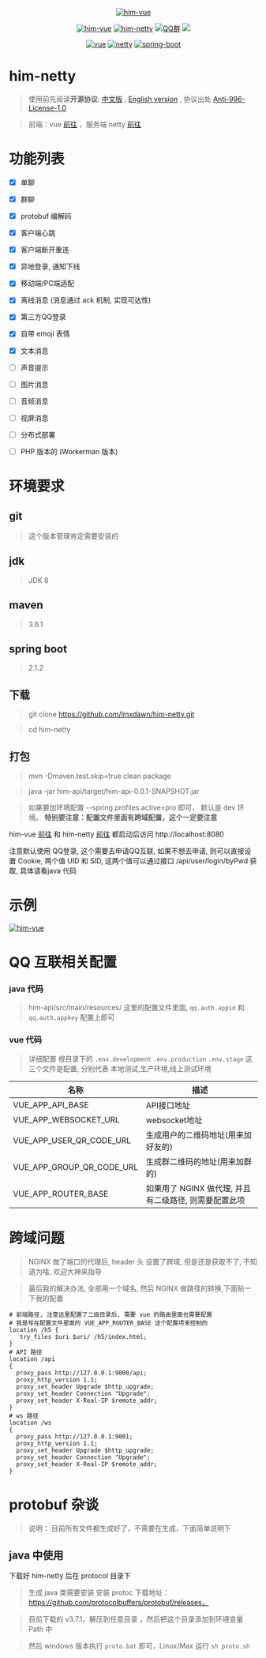
<div align="center">
    <p align="center">
    
   [![him-vue](http://prbsvykmy.bkt.clouddn.com/pic/him.jpg)](http://him-netty.await.fun/h5)
   

   </p>
   <p align="center">
    
   [![him-vue](https://img.shields.io/badge/him-him--vue-1.svg)](https://github.com/lmxdawn/him-vue)
   [![him-netty](https://img.shields.io/badge/him-him--netty-1.svg)](https://github.com/lmxdawn/him-netty)
   [![QQ群](https://img.shields.io/badge/QQ%E7%BE%A4-210277856-orange.svg)](https://shang.qq.com/wpa/qunwpa?idkey=d4965fc7101936dcdea5eb1d05e2eaeb3128f20796028ee937ab516652083c6c)
   [![](https://badge.juejin.im/entry/5cd6be3ae51d456e5b66ae3d/likes.svg?style=flat-square)](https://juejin.im/post/5cd6be3ae51d456e5b66ae3d)
    
   </p>
    
   <p align="center">
    
   [![vue](https://img.shields.io/badge/vue-2.x-1.svg)](https://github.com/vuejs/vue)
   [![netty](https://img.shields.io/badge/netty-4.1.25.Final-1.svg)](https://github.com/netty/netty)
   [![spring-boot](https://img.shields.io/badge/spring--boot-2.1.2.RELEASE-1.svg)](https://github.com/spring-projects/spring-boot)
    
   </p>
</div>

# him-netty

> 使用前先阅读**开源协议**: [中文版](https://github.com/lmxdawn/him-netty/LICENSE_CN) ,  [English version](https://github.com/lmxdawn/him-netty/LICENSE) , 协议出处 [Anti-996-License-1.0](https://github.com/kattgu7/Anti-996-License)

> 前端：vue  [前往](https://github.com/lmxdawn/him-vue) ，服务端 netty [前往](https://github.com/lmxdawn/him-netty)

# 功能列表
* [x] 单聊
* [x] 群聊
* [x] protobuf 编解码
* [x] 客户端心跳
* [x] 客户端断开重连
* [x] 异地登录, 通知下线
* [x] 移动端/PC端适配
* [x] 离线消息 (消息通过 ack 机制, 实现可达性)
* [x] 第三方QQ登录
* [x] 自带 emoji 表情
* [x] 文本消息
* [ ] 声音提示
* [ ] 图片消息
* [ ] 音频消息
* [ ] 视屏消息
* [ ] 分布式部署
* [ ] PHP 版本的 (Workerman 版本)


# 环境要求 

## git
> 这个版本管理肯定需要安装的

## jdk 
> JDK 8

## maven 
> 3.6.1

## spring boot 
> 2.1.2

## 下载

> git clone https://github.com/lmxdawn/him-netty.git

> cd him-netty

## 打包

> mvn -Dmaven.test.skip=true clean package

> java -jar him-api/target/him-api-0.0.1-SNAPSHOT.jar

> 如果要加环境配置 --spring.profiles.active=pro 即可， 默认是 dev 环境。
  **特别要注意：配置文件里面有跨域配置，这个一定要注意**

him-vue [前往](https://github.com/lmxdawn/him-vue) 和 him-netty [前往](https://github.com/lmxdawn/him-netty) 都启动后访问 http://localhost:8080

注意默认使用 QQ登录, 这个需要去申请QQ互联, 如果不想去申请, 则可以直接设置 Cookie, 两个值 UID 和 SID, 这两个值可以通过接口 /api/user/login/byPwd 获取, 具体请看java 代码

# 示例

[![him-vue](http://prbsvykmy.bkt.clouddn.com/pic/WechatIMG14.jpeg)](http://him-netty.await.fun/h5)

# QQ 互联相关配置

### java 代码
> him-api/src/main/resources/ 这里的配置文件里面, `qq.auth.appid` 和 `qq.auth.appkey` 配置上即可

### vue 代码
> 详细配置 根目录下的 
`.env.development`
`.env.production`
`.env.stage` 这三个文件是配置, 分别代表 本地测试,生产环境,线上测试环境

|名称|描述|
| --- | --- |
| VUE_APP_API_BASE | API接口地址 |
| VUE_APP_WEBSOCKET_URL | websocket地址 |
| VUE_APP_USER_QR_CODE_URL | 生成用户的二维码地址(用来加好友的) |
| VUE_APP_GROUP_QR_CODE_URL | 生成群二维码的地址(用来加群的) |
| VUE_APP_ROUTER_BASE | 如果用了 NGINX 做代理, 并且有二级路径, 则需要配置此项 |

# 跨域问题

> NGINX 做了端口的代理后, header 头 设置了跨域, 但是还是获取不了, 不知道为啥, 欢迎大神来指导

> 最后我的解决办法, 全部用一个域名, 然后 NGINX 做路径的转换,下面贴一下我的配置

```
# 前端路径, 注意这里配置了二级目录后, 需要 vue 的路由里面也需要配置
# 我是写在配置文件里面的 VUE_APP_ROUTER_BASE 这个配置项来控制的
location /h5 {
   try_files $uri $uri/ /h5/index.html;
}
# API 路径
location /api
{
  proxy_pass http://127.0.0.1:9000/api;
  proxy_http_version 1.1;
  proxy_set_header Upgrade $http_upgrade;
  proxy_set_header Connection "Upgrade";
  proxy_set_header X-Real-IP $remote_addr;
}
# ws 路径
location /ws
{
  proxy_pass http://127.0.0.1:9001;
  proxy_http_version 1.1;
  proxy_set_header Upgrade $http_upgrade;
  proxy_set_header Connection "Upgrade";
  proxy_set_header X-Real-IP $remote_addr;
}
```

# protobuf 杂谈
 
> 说明： 目前所有文件都生成好了，不需要在生成，下面简单说明下
## java 中使用

下载好 him-netty 后在 protocol 目录下

> 生成 java 类需要安装 安装  protoc 下载地址：https://github.com/protocolbuffers/protobuf/releases，

> 目前下载的 v3.7.1，解压到任意目录  ，然后把这个目录添加到环境变量 Path 中

> 然后 windows 版本执行 `proto.bat` 即可，Linux/Max 运行 `sh proto.sh`

